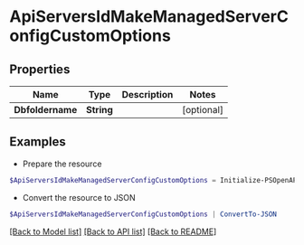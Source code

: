 # ApiServersIdMakeManagedServerConfigCustomOptions
## Properties

Name | Type | Description | Notes
------------ | ------------- | ------------- | -------------
**Dbfoldername** | **String** |  | [optional] 

## Examples

- Prepare the resource
```powershell
$ApiServersIdMakeManagedServerConfigCustomOptions = Initialize-PSOpenAPIToolsApiServersIdMakeManagedServerConfigCustomOptions  -Dbfoldername null
```

- Convert the resource to JSON
```powershell
$ApiServersIdMakeManagedServerConfigCustomOptions | ConvertTo-JSON
```

[[Back to Model list]](../README.md#documentation-for-models) [[Back to API list]](../README.md#documentation-for-api-endpoints) [[Back to README]](../README.md)

